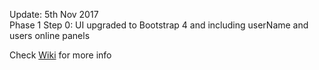 Update: 5th Nov 2017 <br/>
Phase 1 Step 0: UI upgraded to Bootstrap 4 and including userName and users online panels <br/>

Check [Wiki](https://github.com/parthi2929/awesome-socket-io/wiki/Phase-0-Step-4) for more info